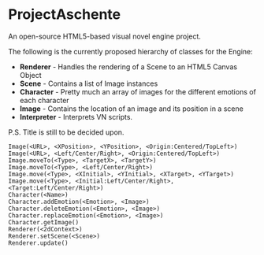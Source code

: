 ProjectAschente
===============

An open-source HTML5-based visual novel engine project.

The following is the currently proposed hierarchy of classes for the Engine:

*    **Renderer** - Handles the rendering of a Scene to an HTML5 Canvas Object
*    **Scene** - Contains a list of Image instances
*    **Character** - Pretty much an array of images for the different emotions of each character
*    **Image** - Contains the location of an image and its position in a scene
*    **Interpreter** - Interprets VN scripts.
    
P.S. Title is still to be decided upon.
    
```
Image(<URL>, <XPosition>, <YPosition>, <Origin:Centered/TopLeft>)
Image(<URL>, <Left/Center/Right>, <Origin:Centered/TopLeft>)
Image.moveTo(<Type>, <TargetX>, <TargetY>)
Image.moveTo(<Type>, <Left/Center/Right>)
Image.move(<Type>, <XInitial>, <YInitial>, <XTarget>, <YTarget>)
Image.move(<Type>, <Initial:Left/Center/Right>, <Target:Left/Center/Right>)
Character(<Name>)
Character.addEmotion(<Emotion>, <Image>)
Character.deleteEmotion(<Emotion>, <Image>)
Character.replaceEmotion(<Emotion>, <Image>)
Character.getImage()
Renderer(<2dContext>)
Renderer.setScene(<Scene>)
Renderer.update()
```